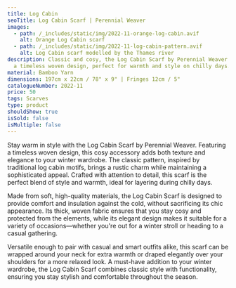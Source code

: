 ```yaml
---
title: Log Cabin
seoTitle: Log Cabin Scarf | Perennial Weaver
images:
  - path: /_includes/static/img/2022-11-orange-log-cabin.avif
    alt: Orange Log Cabin scarf
  - path: /_includes/static/img/2022-11-log-cabin-pattern.avif
    alt: Log Cabin scarf modelled by the Thames river
description: Classic and cosy, the Log Cabin Scarf by Perennial Weaver features
  a timeless woven design, perfect for warmth and style on chilly days.
material: Bamboo Yarn
dimensions: 197cm x 22cm / 78" x 9" | Fringes 12cm / 5"
catalogueNumber: 2022-11
price: 50
tags: Scarves
type: product
shouldShow: true
isSold: false
isMultiple: false
---
```

Stay warm in style with the Log Cabin Scarf by Perennial Weaver. Featuring a timeless woven design, this cosy accessory adds both texture and elegance to your winter wardrobe. The classic pattern, inspired by traditional log cabin motifs, brings a rustic charm while maintaining a sophisticated appeal. Crafted with attention to detail, this scarf is the perfect blend of style and warmth, ideal for layering during chilly days.

Made from soft, high-quality materials, the Log Cabin Scarf is designed to provide comfort and insulation against the cold, without sacrificing its chic appearance. Its thick, woven fabric ensures that you stay cosy and protected from the elements, while its elegant design makes it suitable for a variety of occasions—whether you're out for a winter stroll or heading to a casual gathering.

Versatile enough to pair with casual and smart outfits alike, this scarf can be wrapped around your neck for extra warmth or draped elegantly over your shoulders for a more relaxed look. A must-have addition to your winter wardrobe, the Log Cabin Scarf combines classic style with functionality, ensuring you stay stylish and comfortable throughout the season.
